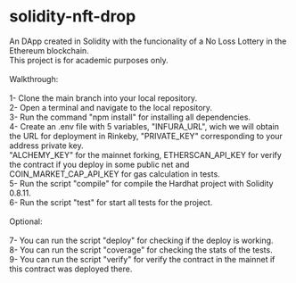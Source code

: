 # solidity-nft-drop <br/>
An DApp created in Solidity with the funcionality of a No Loss Lottery in the Ethereum blockchain. <br/>
This project is for academic purposes only. <br/>
<br/>
Walkthrough: <br/>
<br/>
1- Clone the main branch into your local repository. <br/>
2- Open a terminal and navigate to the local repository. <br/>
3- Run the command "npm install" for installing all dependencies. <br/>
4- Create an .env file with 5 variables, "INFURA_URL", wich we will obtain the URL for deployment in Rinkeby, "PRIVATE_KEY" corresponding to your address private key. <br/>
"ALCHEMY_KEY" for the mainnet forking, ETHERSCAN_API_KEY for verify the contract if you deploy in some public net and COIN_MARKET_CAP_API_KEY for gas calculation in tests.<br/>
5- Run the script "compile" for compile the Hardhat project with Solidity 0.8.11. <br/>
6- Run the script "test" for start all tests for the project. <br/>
<br/>
Optional: <br/>
<br/>
7- You can run the script "deploy" for checking if the deploy is working. <br/>
8- You can run the script "coverage" for checking the stats of the tests. <br/>
9- You can run the script "verify" for verify the contract in the mainnet if this contract was deployed there. <br/>
<br/>